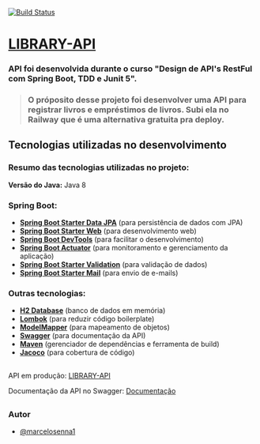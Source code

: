 
[![Build Status](https://app.travis-ci.com/marcelosenna1/library-api.svg?branch=develop)](https://app.travis-ci.com/marcelosenna1/library-api)

# [LIBRARY-API](https://library-api-production.up.railway.app/)

### API foi desenvolvida durante o curso "Design de API's RestFul com Spring Boot, TDD e Junit 5".

>### O próposito desse projeto foi desenvolver uma API para registrar livros e empréstimos de livros. Subi ela no Railway que é uma alternativa gratuita pra deploy.

##
## Tecnologias utilizadas no desenvolvimento

### Resumo das tecnologias utilizadas no projeto:


**Versão do Java:** Java 8

### Spring Boot:

* **[Spring Boot Starter Data JPA](https://docs.spring.io/spring-boot/docs/current/reference/htmlsingle/#boot-features-data-jpa)** (para persistência de dados com JPA)
* **[Spring Boot Starter Web](https://docs.spring.io/spring-boot/docs/current/reference/htmlsingle/#boot-features-web)** (para desenvolvimento web)
* **[Spring Boot DevTools](https://docs.spring.io/spring-boot/docs/current/reference/htmlsingle/#boot-features-devtools)** (para facilitar o desenvolvimento)
* **[Spring Boot Actuator](https://docs.spring.io/spring-boot/docs/current/reference/htmlsingle/#boot-features-actuator)** (para monitoramento e gerenciamento da aplicação)
* **[Spring Boot Starter Validation](https://docs.spring.io/spring-boot/docs/current/reference/htmlsingle/#boot-features-validation)** (para validação de dados)
* **[Spring Boot Starter Mail](https://docs.spring.io/spring-boot/docs/current/reference/htmlsingle/#boot-features-mail)** (para envio de e-mails)

### Outras tecnologias:

* **[H2 Database](https://www.h2database.com/)** (banco de dados em memória)
* **[Lombok](https://projectlombok.org/)** (para reduzir código boilerplate)
* **[ModelMapper](https://modelmapper.org/)** (para mapeamento de objetos)
* **[Swagger](https://swagger.io/)** (para documentação da API)
* **[Maven](https://maven.apache.org/)** (gerenciador de dependências e ferramenta de build)
* **[Jacoco](https://www.jacoco.org/)** (para cobertura de código)

##

API em produção: [LIBRARY-API](https://library-api-production.up.railway.app/)

Documentação da API no Swagger:
[Documentação](https://library-api-production.up.railway.app/swagger-ui/index.html
)

##
### Autor

- [@marcelosenna1](https://www.github.com/marcelosenna1)




